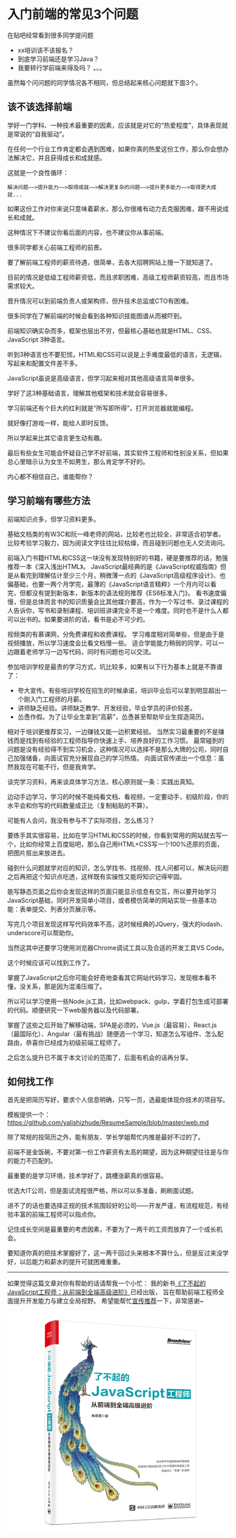 # 入门前端的常见3个问题

在贴吧经常看到很多同学提问题

* xx培训该不该报名？
* 到底学习前端还是学习Java？
* 我要转行学前端来得及吗？
。。。

虽然每个问问题的同学情况各不相同，但总结起来核心问题就下面3个。

## 该不该选择前端

学好一门学科、一种技术最重要的因素，应该就是对它的“热爱程度”，具体表现就是常说的“自我驱动”。

在任何一个行业工作肯定都会遇到困难，如果你真的热爱这份工作，那么你会想办法解决它，并且获得成长和成就感。

这就是一个良性循环：

`解决问题——>提升能力——>取得成就——>解决更复杂的问题——>提升更多能力——>取得更大成就...`

如果这份工作对你来说只意味着薪水，那么你很难有动力去克服困难，跟不用说成长和成就。

这种情况下不建议你看后面的内容，也不建议你从事前端。

很多同学都关心前端工程师的前景。

要了解前端工程师的薪资待遇，很简单，去各大招聘网站上搜一下就知道了。

目前的情况是低级工程师薪资低，而且求职困难，高级工程师薪资较高，而且市场需求较大。

晋升情况可以到前端负责人或架构师，但升技术总监或CTO有困难。

很多同学在了解前端的时候会看到各种知识技能图谱从而被吓到。

前端知识确实杂而多，框架也层出不穷，但最核心基础也就是HTML、CSS、JavaScript 3种语言。

听到3种语言也不要犯怵，HTML和CSS可以说是上手难度最低的语言，无逻辑，写起来和配置文件差不多。

JavaScript虽说是高级语言，但学习起来相对其他高级语言简单很多。

学好了这3种基础语言，理解其他框架和技术就会容易很多。

学习前端还有个巨大的红利就是“所写即所得”，打开浏览器就能编程。

就好像打游戏一样，能给人即时反馈。

所以学起来比其它语言更生动有趣。

最后有些女生可能会怀疑自己学不好前端，其实软件工程师和性别没关系，但如果总心里暗示认为女生不如男生，那么肯定学不好的。

内心都不相信自己，谁能帮你？

## 学习前端有哪些方法

前端知识点多，但学习资料更多。

基础文档类的有W3C和阮一峰老师的网站，比较老也比较全，非常适合初学者。
比较考验学习毅力，因为阅读文字往往比较枯燥，而且碰到问题也无人交流询问。

前端入门书籍HTML和CSS这一块没有发现特别好的书籍，硬是要推荐的话，勉强推荐一本《深入浅出HTML》。
JavaScript最经典的是《JavaScript权威指南》但是从看完到理解估计至少三个月，稍微薄一点的《JavaScript高级程序设计》、也偏基础，也要一两个月学完，最薄的《JavaScript语言精粹》一个月内可以看完，但都没有提到新版本，新版本的语法规则推荐《ES6标准入门》。
看书速度偏慢，但是总体而言书的知识质量会比其他媒介要高，作为一个写过书、录过课程的人告诉你，写书和录制课程、培训班讲课完全不是一个难度。同时也不是什么人都可以出书的。如果要进阶的话，看书是必不可少的。

视频类的有慕课网，分免费课程和收费课程。
学习难度相对简单些，但是由于是视频播放，所以学习速度会比看文档慢一些。
适合学能能力稍弱的同学，可以一边跟着老师学习一边写代码，同时有问题也可以交流。

参加培训学校是最贵的学习方式，坑比较多，如果有以下行为基本上就是不靠谱了：

* 夸大宣传。有些培训学校在招生的时候承诺，培训毕业后可以拿到明显超出一个刚入门工程师的月薪。
* 讲师缺乏经验。讲师缺乏教学、开发经验，毕业学员的评价较差。
* 怂恿作假。为了让毕业生拿到“高薪”，怂恿甚至帮助毕业生捏造简历。

相对于培训更推荐实习，一边赚钱又能一边积累经验。
当然实习最重要的不是赚钱而是找到有经验的工程师指导你快速上手、培养良好的工作习惯。
最常碰到的问题是没有经验得不到实习机会，这种情况可以选择不是那么大牌的公司，同时自己加强储备，向面试官充分展现自己的学习热情。
向面试官传递出一个信息：虽然我现在可能不行，但是我肯学。

谈完学习资料，再来谈具体学习方法，核心原则就一条：实践出真知。

边动手边学习，学习的时候不能纯看文档、看视频，一定要动手，初级阶段，你的水平会和你写的代码数量成正比（复制粘贴的不算）。

可能有人会问，我没有参与不了实际项目，怎么练习？

要练手其实很容易，比如在学习HTML和CSS的时候，你看到常用的网站就去写一个，比如你经常上百度贴吧，那么自己用HTML+CSS写一个100%还原的页面，把图片抠出来放进去。

碰到什么问题就学对应的知识，怎么学找书、找视频、找人问都可以，解决玩问题之后再把这个知识点吃透，这样既有实操性又能将知识记得牢固。

能写静态页面之后你会发现这样的页面只能显示信息有交互，所以要开始学习JavaScript基础，同时开发简单小项目，或者模仿简单的网站实现一些基本功能：表单提交、列表分页展示等。

写完几个项目发现这样写代码效率不高，这时候经典的JQuery，强大的lodash、underscore可以帮助你。

当然这其中还要学习使用浏览器Chrome调试工具以及合适的开发工具VS Code。

这个时候应该可以找到工作了。

掌握了JavaScript之后你可能会好奇地查看其它网站代码学习，发现根本看不懂，没关系，那是因为混淆压缩了。

所以可以学习使用一些Node.js工具，比如webpack、gulp，学着打包生成可部署的代码。顺便研究一下web服务器以及代码部署。

掌握了这些之后开始了解移动端，SPA是必须的，Vue.js（最容易）、React.js（最国际化）、Angular（最有挑战）随便选一个学习，知道怎么写组件、怎么配路由，恭喜你已经成为初级前端工程师了。

之后怎么提升已不属于本文讨论的范围了，后面有机会的话再分享。

## 如何找工作

首先是把简历写好，要求个人信息明确，只写一页，选最能体现你技术的项目写。

模板提供一个：https://github.com/yalishizhude/ResumeSample/blob/master/web.md

除了常规的投简历之外，能有朋友、学长学姐帮忙内推是最好不过的了。

前端不是金饭碗，不要对第一份工作薪资有太高的期望，因为这种期望往往是与你的能力不匹配的。

最重要的是学习环境，技术学好了，跳槽涨薪真的很容易。

优选大IT公司，但是面试流程很严格，所以可以多准备，刷刷面试题。

进不了的话也要选择正规的技术氛围较好的公司——开发严谨，有流程规范，有经验丰富的前端工程师可以指点你。

记住成长空间是最重要的考虑因素，不要为了一两千的工资而放弃了一个成长机会。

要知道你真的把技术掌握好了，这一两千回过头来根本不算什么，但是反过来没学好，以后能力和薪水的提升可就困难重重。

---

如果觉得这篇文章对你有帮助的话请帮我一个小忙：
我的新书[《了不起的JavaScript工程师：从前端到全端高级进阶》](https://detail.tmall.com/item.htm?spm=a230r.1.0.0.6717e18aN4aC6E&id=600756390664&ns=1)已经出版，
旨在帮助前端工程师全面提升开发能力与建立全局视野。
希望能帮忙[宣传推荐](https://mp.weixin.qq.com/s/Ys_3Q0NYsGAitIAK1CkgzQ)一下，非常感谢~

![](https://github.com/yalishizhude/knowledge-collection/raw/master/37129.png)

